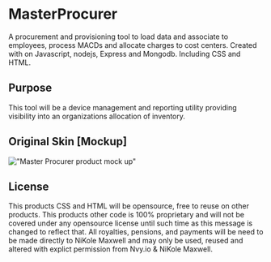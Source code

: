 # MasterProcurer

A procurement and provisioning tool to load data and associate to employees, process MACDs and allocate charges to cost centers.
Created with on Javascript, nodejs, Express and Mongodb. Including CSS and HTML.


## Purpose
This tool will be a device management and reporting utility providing visibility into an organizations allocation of inventory.

## Original Skin [Mockup]

!["Master Procurer product mock up"](https://i.imgur.com/NX2qiXH.png)

## License
This products CSS and HTML will be opensource, free to reuse on other products.
This products other code is 100% proprietary and will not be covered under any opensource license until such time as this message is changed to reflect that. All royalties, pensions, and payments will be need to be made directly to NiKole Maxwell and may only be used, reused and altered with explict permission from Nvy.io & NiKole Maxwell.
